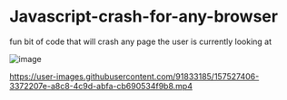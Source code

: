 # Javascript-crash-for-any-browser
fun bit of code that will crash any page the user is currently looking at



![image](https://user-images.githubusercontent.com/91833185/157525562-7d22c074-151f-4b1b-8181-294cdb049cfb.png)



https://user-images.githubusercontent.com/91833185/157527406-3372207e-a8c8-4c9d-abfa-cb690534f9b8.mp4

